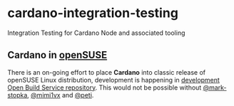 # cardano-integration-testing
Integration Testing for Cardano Node and associated tooling

## Cardano in [openSUSE](https://www.opensuse.org/)
There is an on-going effort to place **Cardano** into classic release of openSUSE Linux distribution, development is happening in [development Open Build Service repository](https://build.opensuse.org/project/show/devel:languages:haskell:cardano). This would not be possible without [@mark-stopka](), [@mimi1vx](https://github.com/mimi1vx) and [@peti](https://github.com/peti).
